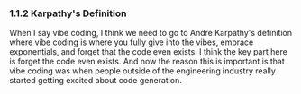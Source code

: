 ### 1.1.2 Karpathy's Definition

When I say vibe coding, I think we need to go to Andre Karpathy's definition where vibe coding is where you fully give into the vibes, embrace exponentials, and forget that the code even exists. I think the key part here is forget the code even exists. And now the reason this is important is that vibe coding was when people outside of the engineering industry really started getting excited about code generation.
